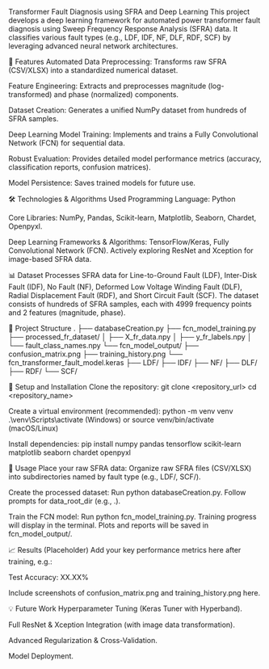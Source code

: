 Transformer Fault Diagnosis using SFRA and Deep Learning
This project develops a deep learning framework for automated power transformer fault diagnosis using Sweep Frequency Response Analysis (SFRA) data. It classifies various fault types (e.g., LDF, IDF, NF, DLF, RDF, SCF) by leveraging advanced neural network architectures.

🚀 Features
Automated Data Preprocessing: Transforms raw SFRA (CSV/XLSX) into a standardized numerical dataset.

Feature Engineering: Extracts and preprocesses magnitude (log-transformed) and phase (normalized) components.

Dataset Creation: Generates a unified NumPy dataset from hundreds of SFRA samples.

Deep Learning Model Training: Implements and trains a Fully Convolutional Network (FCN) for sequential data.

Robust Evaluation: Provides detailed model performance metrics (accuracy, classification reports, confusion matrices).

Model Persistence: Saves trained models for future use.

🛠️ Technologies & Algorithms Used
Programming Language: Python

Core Libraries: NumPy, Pandas, Scikit-learn, Matplotlib, Seaborn, Chardet, Openpyxl.

Deep Learning Frameworks & Algorithms: TensorFlow/Keras, Fully Convolutional Network (FCN). Actively exploring ResNet and Xception for image-based SFRA data.

📊 Dataset
Processes SFRA data for Line-to-Ground Fault (LDF), Inter-Disk Fault (IDF), No Fault (NF), Deformed Low Voltage Winding Fault (DLF), Radial Displacement Fault (RDF), and Short Circuit Fault (SCF). The dataset consists of hundreds of SFRA samples, each with 4999 frequency points and 2 features (magnitude, phase).

📂 Project Structure
.
├── databaseCreation.py
├── fcn_model_training.py
├── processed_fr_dataset/
│   ├── X_fr_data.npy
│   ├── y_fr_labels.npy
│   └── fault_class_names.npy
└── fcn_model_output/
    ├── confusion_matrix.png
    ├── training_history.png
    └── fcn_transformer_fault_model.keras
├── LDF/
├── IDF/
├── NF/
├── DLF/
├── RDF/
└── SCF/

🚀 Setup and Installation
Clone the repository:
git clone <repository_url>
cd <repository_name>

Create a virtual environment (recommended):
python -m venv venv
.\venv\Scripts\activate (Windows) or source venv/bin/activate (macOS/Linux)

Install dependencies:
pip install numpy pandas tensorflow scikit-learn matplotlib seaborn chardet openpyxl

🏃 Usage
Place your raw SFRA data: Organize raw SFRA files (CSV/XLSX) into subdirectories named by fault type (e.g., LDF/, SCF/).

Create the processed dataset: Run python databaseCreation.py. Follow prompts for data_root_dir (e.g., .).

Train the FCN model: Run python fcn_model_training.py. Training progress will display in the terminal. Plots and reports will be saved in fcn_model_output/.

📈 Results (Placeholder)
Add your key performance metrics here after training, e.g.:

Test Accuracy: XX.XX%

Include screenshots of confusion_matrix.png and training_history.png here.

💡 Future Work
Hyperparameter Tuning (Keras Tuner with Hyperband).

Full ResNet & Xception Integration (with image data transformation).

Advanced Regularization & Cross-Validation.

Model Deployment.
